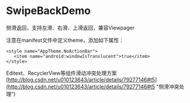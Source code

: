 # SwipeBackDemo
侧滑返回，支持左滑、右滑、上滑返回，兼容Viewpager

注意在manifest文件中定义theme，添加如下属性：

    <style name="AppTheme.NoActionBar">
       <item name="android:windowIsTranslucent">true</item>
    </style>


Editext、RecyclerView等组件滑动冲突处理方案
[http://blog.csdn.net/u010123643/article/details/79277146#t5](http://blog.csdn.net/u010123643/article/details/79277146#t5 "侧滑冲突处理")
